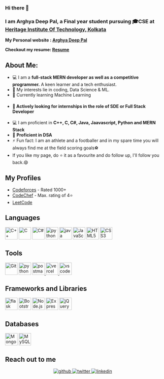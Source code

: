 ### Hi there 👋
<h3>I am Arghya Deep Pal, a Final year student pursuing 🎓CSE at <a href="https://www.heritageit.edu/">Heritage Institute Of Technology, Kolkata</a></h3>

**My Personal website : <a href="https://arghya-deep-pal.vercel.app/">Arghya Deep Pal</a>**

**Checkout my resume: <a href="https://adp7.vercel.app/assets/Resume.pdf">Resume</a>**

## About Me:

- 💻 I am a **full-stack MERN developer as well as a competitive programmer.** A keen learner and a tech enthusiast.
- 📝 My interests lie in coding, Data Science & ML.
- 🌱 Currently learning Machine Learning 
- <h4>🔭 Actively looking for internships in the role of SDE or Full Stack Developer</h4>
- 💻 I am proficient in **C++, C, C#, Java, Jaavascript, Python and MERN Stack**
- 📙 **Proficient in DSA**
- ⚡ Fun fact: I am an athlete and a footballer and in my spare time you will always find me at the field scoring goals⚽
- If you like my page, do ⭐ it as a favourite and do follow up, I'll follow you back.😄

## My Profiles
- [Codeforces](https://codeforces.com/profile/Arghya7) - Rated 1000+
- [CodeChef](https://www.codechef.com/users/arghya7) - Max. rating of 4⭐
- [LeetCode](https://leetcode.com/arghyadeep7/)

## Languages

  <a href="https://isocpp.org/" title="C++"><img src="https://github.com/get-icon/geticon/raw/master/icons/c-plusplus.svg" alt="C++" width="40px" height="40px"></a> 
 <a href="https://en.wikipedia.org/wiki/C_(programming_language)" title="C"><img src="https://github.com/get-icon/geticon/raw/master/icons/c.svg" alt="C" width="40px"  height="40px"></a>
 <a href="https://learn.microsoft.com/en-us/dotnet/csharp/tour-of-csharp/" title="C#"><img src="https://github.com/get-icon/geticon/raw/master/icons/c-sharp.svg" alt="C#" width="40px"  height="40px"></a>
 <a href="https://python.org/" title="python"><img src="https://github.com/get-icon/geticon/raw/master/icons/python.svg" alt="python" width="40px" height="40px"></a>
 <a href="https://www.java.com/en/" title="java"><img src="https://github.com/get-icon/geticon/raw/master/icons/java.svg" alt="java" width="40px" height="40px"></a>
 <a href="https://developer.mozilla.org/en-US/docs/Web/JavaScript" title="JavaScript"><img src="https://github.com/get-icon/geticon/raw/master/icons/javascript.svg"  alt="JavaScript" width="40px" height="40px"></a>
 <a href="https://www.w3.org/TR/html5/" title="HTML5"><img src="https://github.com/get-icon/geticon/raw/master/icons/html-5.svg" alt="HTML5" width="40px" height="40px"></a>
 <a href="https://www.w3.org/TR/CSS/" title="CSS3"><img src="https://github.com/get-icon/geticon/raw/master/icons/css-3.svg" alt="CSS3" width="40px" height="40px"></a>
 
 
 ## Tools
 
 <a href="https://git-scm.com/" title="Git"><img src="https://github.com/get-icon/geticon/raw/master/icons/git-icon.svg" alt="Git" width="40px" height="40px"></a>
<a href="https://heroku.org/" title="heroku"><img src="https://github.com/get-icon/geticon/raw/master/icons/heroku.svg" alt="python" width="40px" height="40px"></a>
<a href="https://postman.com" target="_blank"><img src="https://www.vectorlogo.zone/logos/getpostman/getpostman-icon.svg" alt="postman" width="40px" height="40px"> </a>
<a href="https://vercel.com"><img src="https://github.com/get-icon/geticon/blob/fc0f660daee147afb4a56c64e12bde6486b73e39/icons/vercel.svg" alt="vercel" width="40px" height="40px"> </a>
<a href="https://code.visualstudio.com/" target="_blank"> <img src="https://www.vectorlogo.zone/logos/visualstudio_code/visualstudio_code-icon.svg" alt="vscode" width="40px" height="40px"></a>

## Frameworks and Libraries

 <a href="react" title="react"><img src="https://cdn-icons-png.flaticon.com/512/1126/1126012.png" alt="flask" width="40px" height="40px"></a>
 <a href="https://getbootstrap.com/" title="Bootstrap"><img src="https://github.com/get-icon/geticon/raw/master/icons/bootstrap.svg" alt="Bootstrap" width="40px" height="40px"></a>
 <a href="https://nodejs.org/" title="Node.js"><img src="https://github.com/get-icon/geticon/raw/master/icons/nodejs-icon.svg" alt="Node.js" width="40px" height="40px"></a>
<a href="https://expressjs.com/" title="Express"><img src="https://github.com/get-icon/geticon/raw/master/icons/express.svg" alt="Express" width="40px" height="40px"></a>
 <a href="https://jquery.com/" title="jQuery"><img src="https://github.com/get-icon/geticon/raw/master/icons/jquery-icon.svg" alt="jQuery" width="40px" height="40px"></a>
 
## Databases
 
 <a href="https://www.mongodb.org/" title="MongoDB"><img src="https://github.com/get-icon/geticon/raw/master/icons/mongodb-icon.svg" alt="MongoDB" width="40px" height="40px"></a>
 <a href="https://dev.mysql.com/" title="MySQL"><img src="https://github.com/get-icon/geticon/raw/master/icons/mysql.svg" alt="MySQL" width="40px" height="40px"></a>

## Reach out to me

<p align="center">
<a href="https://github.com/Arghyadeep7">
<img src=https://img.shields.io/badge/github-%2324292e.svg?&style=for-the-badge&logo=github&logoColor=white alt=github style="margin-bottom: 5px;" />
</a>
<a href="https://twitter.com/Arghya_deep7">
<img src=https://img.shields.io/badge/twitter-%2300acee.svg?&style=for-the-badge&logo=twitter&logoColor=white alt=twitter style="margin-bottom: 5px;" />
</a>
<a href="https://www.linkedin.com/in/arghya-deep-pal7/">
<img src=https://img.shields.io/badge/linkedin-%231E77B5.svg?&style=for-the-badge&logo=linkedin&logoColor=white alt=linkedin style="margin-bottom: 5px;" />
</a>
</p> 

